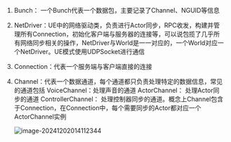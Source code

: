 1. Bunch： 一个Bunch代表一个数据包，主要记录了Channel、NGUID等信息

2. NetDriver：UE中的网络驱动类，负责进行Actor同步，RPC收发，构建并管理所有Connection，初始化客户端与服务器的连接等，可以说包揽了几乎所有网络同步相关的操作，NetDriver与World是一一对应的，一个World对应一个NetDriver。UE模式使用UDPSocket进行通信

3. Connection：代表一个服务端与客户端直接的连接

4. Channel：代表一个数据通道，每个通道都只负责处理特定的数据信息，常见的通道包括 VoiceChannel：处理声音的通道  ActorChannel： 处理Actor同步的通道  ControllerChannel： 处理控制器同步的通道。概念上Channel包含于Connection，在Connection中，每个需要同步的Actor都对应一个ActorChannel实例


   ![image-20241202014112344](D:\WPS\MyNote-main\noteImage\image-20241202014112344.png)